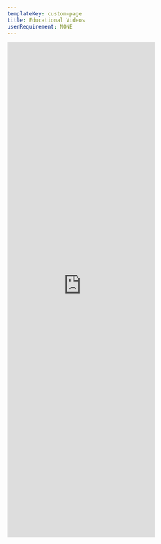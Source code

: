 ```yaml
---
templateKey: custom-page
title: Educational Videos
userRequirement: NONE
---
```

<iframe src="https://player.vimeo.com/video/716159025?h=40609fbe10" width="340" height="1138" frameborder="0" allow="autoplay; fullscreen; picture-in-picture" allowfullscreen></iframe>